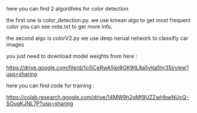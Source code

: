 here you can find 2 algorithms for color detection

the first one is color_detection.py. we use kmean algo to get most frequent color you can see note.txt to get more info.

the second algo is colorV2.py we use deep nerual network to classifiy car images 

you just need to download model weights from here :

https://drive.google.com/file/d/1ci5CeRwA5jpi8GK9llL8a5ytja5hr35l/view?usp=sharing

here you can find code for training  :

https://colab.research.google.com/drive/14MW9h2oMf8UZZwHbwNUcQ-SOugKJNL7P?usp=sharing
